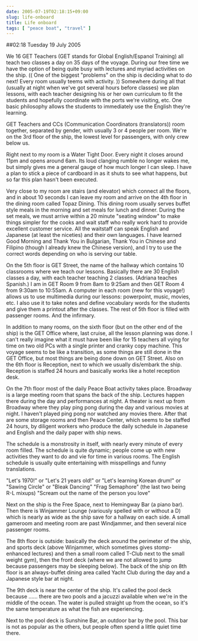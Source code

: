```yaml
---
date: 2005-07-19T02:18:15+09:00
slug: life-onboard
title: Life onboard
tags: [ "peace boat", "travel" ]
---
```


##02:18 Tuesday 19 July 2005

We 16 GET Teachers (GET stands for Global English/Espanol Training) all teach two classes a day on 35 days of the voyage.  During our free time we have the option of being quite busy with lectures and myriad activities on the ship.  (( One of the biggest "problems" on the ship is deciding what to do next!  Every room usually teems with activity. ))  Somewhere during all that (usually at night when we've got several hours before classes) we plan lessons, with each teacher designing his or her own curriculum to fit the students and hopefully coordinate with the ports we're visiting, etc.  One basic philosophy allows the students to immediately use the English they're learning.

GET Teachers and CCs (Communication Coordinators (translators)) room together, separated by gender, with usually 3 or 4 people per room.  We're on the 3rd floor of the ship, the lowest level for passengers, with only crew below us. 

Right next to my room is a Water Tight Door.  Every night it closes around 11pm and opens around 6am.   Its loud clanging rumble no longer wakes me, but simply gives me a general gauge of how much longer I can sleep.  I have a plan to stick a piece of cardboard in as it shuts to see what happens, but so far this plan hasn't been executed.

Very close to my room are stairs (and elevator) which connect all the floors, and in about 10 seconds I can leave my room and arrive on the 4th floor in the dining room called Topaz Dining.  This dining room usually serves buffet style meals in the morning and set meals for lunch and dinner.  During the set meals, we must arrive within a 20 minute "seating window" to make things simpler for the cooks and wait staff who really work hard to provide excellent customer service.  All the waitstaff can speak English and Japanese (at least the niceties) and their own languages.  I have learned Good Morning and Thank You in Bulgarian, Thank You in Chinese and Filipino (though I already knew the Chinese version), and I try to use the correct words depending on who is serving our table.

On the 5th floor is GET Street, the name of the hallway which contains 10 classrooms where we teach our lessons.  Basically there are 30 English classes a day, with each teacher teaching 2 classes.  (Adriana teaches Spanish.)  I am in GET Room 9 from 8am to 9:25am and then GET Room 4 from 9:30am to 10:55am.  A computer in each room (new for this voyage!) allows us to use multimedia during our lessons: powerpoint, music, movies, etc.  I also use it to take notes and define vocabulary words for the students and give them a printout after the classes.  The rest of 5th floor is filled with passenger rooms.  And the infirmary.

In addition to many rooms, on the sixth floor (but on the other end of the ship) is the GET Office where, last cruise, all the lesson planning was done.  I can't really imagine what it must have been like for 15 teachers all vying for time on two old PCs with a single printer and cranky copy machine.   This voyage seems to be like a transition, as some things are still done in the GET Office, but most things are being done down on GET Street.  Also on the 6th floor is Reception, next to which we usually dis/embark the ship.  Reception is staffed 24 hours and basically works like a hotel reception desk.

On the 7th floor most of the daily Peace Boat activity takes place.  Broadway is a large meeting room that spans the back of the ship.  Lectures happen there during the day and performances at night.  A theater is next up from Broadway where they play ping pong during the day and various movies at night.  I haven't played ping pong nor watched any movies there.  After that are some storage rooms and then Peace Center, which seems to be staffed 24 hours, by diligent workers who produce the daily schedule in Japanese and English and the daily paper with ship news.

The schedule is a monstrosity in itself, with nearly every minute of every room filled.  The schedule is quite dynamic; people come up with new activities they want to do and vie for time in various rooms.  The English schedule is usually quite entertaining with misspellings and funny translations.

"Let's 1970!"  or "Let's 21 years old!" or "Let's learning Korean drum!"  or "Sawing Circle" or "Bleak Dancing"  "Frag Semaphore"  (the last two being R-L mixups) "Scream out the name of the person you love"

Next on the ship is the Free Space, next to Hemingway Bar (a piano bar).  Then there is Winjammer Lounge (variously spelled with or without a D) which is nearly as wide as the ship save for a hallway on each side.  A small gameroom and meeting room are past Windjammer, and then several nice passenger rooms.

The 8th floor is outside: basically the deck around the perimeter of the ship, and sports deck (above Winjammer, which sometimes gives stomp-enhanced lectures) and then a small room called T-Club next to the small weight gym), then the front deck (where we are not allowed to jump because passengers may be sleeping below).  The back of the ship on 8th floor is an always-buffet dining area called Yacht Club during the day and a Japanese style bar at night.

The 9th deck is near the center of the ship.  It's called the pool deck because ...... there are two pools and a jacuzzi available when we're in the middle of the ocean.  The water is pulled straight up from the ocean, so it's the same temperature as what the fish are experiencing.

Next to the pool deck is Sunshine Bar, an outdoor bar by the pool.  This bar is not as popular as the others, but people often spend a little quiet time there.
